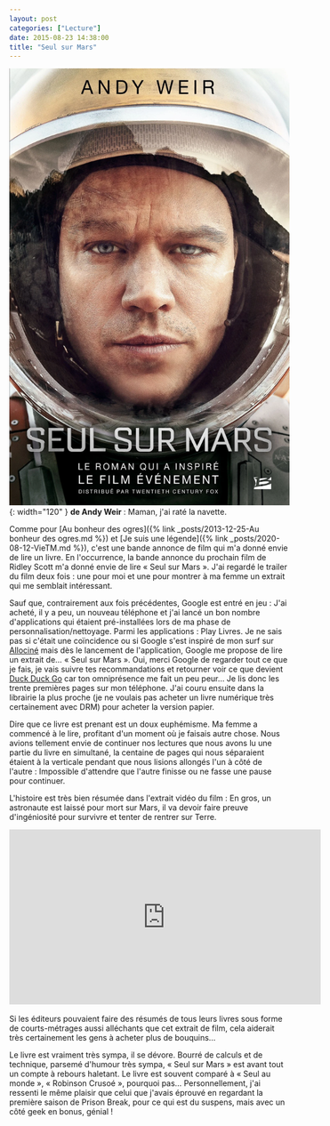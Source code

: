 ```yaml
---
layout: post
categories: ["Lecture"]
date: 2015-08-23 14:38:00
title: "Seul sur Mars"
---
```


![couverture](/assets/images/couv_lecture/seul_mars.webp){: width="120" } **de Andy Weir** : Maman, j'ai raté la navette.

Comme pour [Au bonheur des ogres]({% link _posts/2013-12-25-Au bonheur des ogres.md %})
et [Je suis une légende]({% link _posts/2020-08-12-VieTM.md %}),
c'est une bande annonce de film qui m'a
donné envie de lire un livre. En l'occurrence, la bande annonce du
prochain film de Ridley Scott m'a donné envie de lire « Seul sur Mars ».
J'ai regardé le trailer du film deux fois : une pour moi et une pour
montrer à ma femme un extrait qui me semblait intéressant.

Sauf que, contrairement aux fois précédentes, Google est entré en jeu :
J'ai acheté, il y a peu, un nouveau téléphone et j'ai lancé un bon
nombre d'applications qui étaient pré-installées lors de ma phase de
personnalisation/nettoyage. Parmi les applications : Play Livres. Je ne
sais pas si c'était une coïncidence ou si Google s'est inspiré de mon
surf sur [Allociné](https://www.allocine.fr/video/player_gen_cmedia=19554255&cfilm=221524.html)
mais dès le lancement de l'application, Google me propose de lire un extrait de…
« Seul sur Mars ». Oui, merci Google de regarder tout ce que je fais, je
vais suivre tes recommandations et retourner voir ce que devient
[Duck Duck Go](https://duckduckgo.com/) car ton omniprésence me
fait un peu peur… Je lis donc les trente premières pages sur mon
téléphone. J'ai couru ensuite dans la librairie la plus proche (je ne
voulais pas acheter un livre numérique très certainement avec DRM) pour
acheter la version papier.

Dire que ce livre est prenant est un doux euphémisme. Ma femme a
commencé à le lire, profitant d'un moment où je faisais autre chose.
Nous avions tellement envie de continuer nos lectures que nous avons lu
une partie du livre en simultané, la centaine de pages qui nous
séparaient étaient à la verticale pendant que nous lisions allongés l'un
à côté de l'autre : Impossible d'attendre que l'autre finisse ou ne
fasse une pause pour continuer.

L'histoire est très bien résumée dans l'extrait vidéo du film : En gros,
un astronaute est laissé pour mort sur Mars, il va devoir faire preuve
d'ingéniosité pour survivre et tenter de rentrer sur Terre.

<iframe width="560" height="315" src="https://www.youtube.com/embed/sI-krAvAPLU" title="YouTube video player" frameborder="0" allow="accelerometer; autoplay; clipboard-write; encrypted-media; gyroscope; picture-in-picture" allowfullscreen></iframe>

Si les éditeurs pouvaient faire des résumés de tous leurs livres sous
forme de courts-métrages aussi alléchants que cet extrait de film, cela
aiderait très certainement les gens à acheter plus de bouquins…

Le livre est vraiment très sympa, il se dévore. Bourré de calculs et de
technique, parsemé d'humour très sympa, « Seul sur Mars » est avant tout
un compte à rebours haletant. Le livre est souvent comparé à « Seul au
monde », « Robinson Crusoé », pourquoi pas… Personnellement, j'ai
ressenti le même plaisir que celui que j'avais éprouvé en regardant la
première saison de Prison Break, pour ce qui est du suspens, mais avec
un côté geek en bonus, génial !


